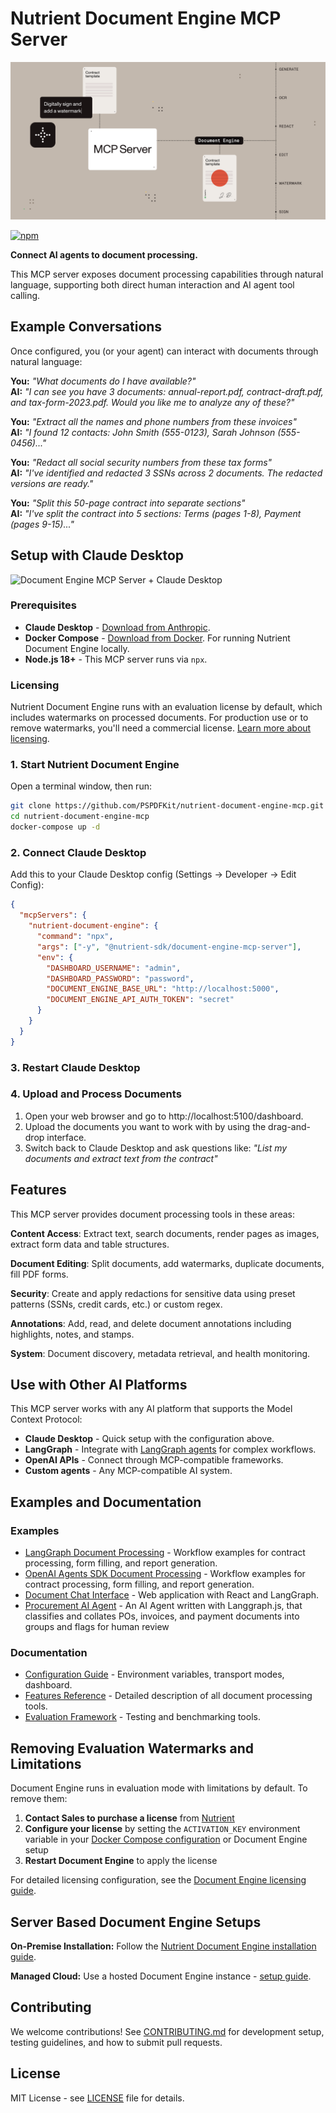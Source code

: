 # Nutrient Document Engine MCP Server

![Document workflows using natural language](https://raw.githubusercontent.com/PSPDFKit/nutrient-document-engine-mcp-server/main/resources/readme-header.png)

[![npm](https://img.shields.io/npm/v/%40nutrient-sdk/document-engine-mcp-server)](https://www.npmjs.com/package/@nutrient-sdk/document-engine-mcp-server)

**Connect AI agents to document processing.**

This MCP server exposes document processing capabilities through natural language, supporting both direct human interaction and AI agent tool calling.

## Example Conversations

Once configured, you (or your agent) can interact with documents through natural language:

**You:** *"What documents do I have available?"*  
**AI:** *"I can see you have 3 documents: annual-report.pdf, contract-draft.pdf, and tax-form-2023.pdf. Would you like me to analyze any of these?"*

**You:** *"Extract all the names and phone numbers from these invoices"*  
**AI:** *"I found 12 contacts: John Smith (555-0123), Sarah Johnson (555-0456)..."*

**You:** *"Redact all social security numbers from these tax forms"*  
**AI:** *"I've identified and redacted 3 SSNs across 2 documents. The redacted versions are ready."*

**You:** *"Split this 50-page contract into separate sections"*  
**AI:** *"I've split the contract into 5 sections: Terms (pages 1-8), Payment (pages 9-15)..."*

## Setup with Claude Desktop

![Document Engine MCP Server + Claude Desktop](https://raw.githubusercontent.com/PSPDFKit/nutrient-document-engine-mcp-server/main/resources/claude-document-engine-mcp.gif?raw=true)

### Prerequisites
- **Claude Desktop** - [Download from Anthropic](https://claude.ai/download).
- **Docker Compose** - [Download from Docker](https://docs.docker.com/compose/). For running Nutrient Document Engine locally.
- **Node.js 18+** - This MCP server runs via `npx`.

### Licensing
Nutrient Document Engine runs with an evaluation license by default, which includes watermarks on processed documents. For production use or to remove watermarks, you'll need a commercial license. [Learn more about licensing](https://www.nutrient.io/pricing/).

### 1. Start Nutrient Document Engine
Open a terminal window, then run:

```bash
git clone https://github.com/PSPDFKit/nutrient-document-engine-mcp.git
cd nutrient-document-engine-mcp
docker-compose up -d
```

### 2. Connect Claude Desktop

Add this to your Claude Desktop config (Settings → Developer → Edit Config):

```json
{
  "mcpServers": {
    "nutrient-document-engine": {
      "command": "npx",
      "args": ["-y", "@nutrient-sdk/document-engine-mcp-server"],
      "env": {
        "DASHBOARD_USERNAME": "admin",
        "DASHBOARD_PASSWORD": "password",
        "DOCUMENT_ENGINE_BASE_URL": "http://localhost:5000",
        "DOCUMENT_ENGINE_API_AUTH_TOKEN": "secret"
      }
    }
  }
}
```

### 3. Restart Claude Desktop

### 4. Upload and Process Documents
1. Open your web browser and go to http://localhost:5100/dashboard.
2. Upload the documents you want to work with by using the drag-and-drop interface.
3. Switch back to Claude Desktop and ask questions like:
   *"List my documents and extract text from the contract"*

## Features

This MCP server provides document processing tools in these areas:

**Content Access**: Extract text, search documents, render pages as images, extract form data and table structures.

**Document Editing**: Split documents, add watermarks, duplicate documents, fill PDF forms.

**Security**: Create and apply redactions for sensitive data using preset patterns (SSNs, credit cards, etc.) or custom regex.

**Annotations**: Add, read, and delete document annotations including highlights, notes, and stamps.

**System**: Document discovery, metadata retrieval, and health monitoring.

## Use with Other AI Platforms

This MCP server works with any AI platform that supports the Model Context Protocol:

- **Claude Desktop** - Quick setup with the configuration above.
- **LangGraph** - Integrate with [LangGraph agents](examples/langgraphjs) for complex workflows.
- **OpenAI APIs** - Connect through MCP-compatible frameworks.
- **Custom agents** - Any MCP-compatible AI system.

## Examples and Documentation

### Examples
- [LangGraph Document Processing](examples/langgraphjs) - Workflow examples for contract processing, form filling, and report generation.
- [OpenAI Agents SDK Document Processing](examples/openai-agents) - Workflow examples for contract processing, form filling, and report generation.
- [Document Chat Interface](examples/document-chat) - Web application with React and LangGraph.
- [Procurement AI Agent](examples/procurement-agent-ts) - An AI Agent written with Langgraph.js, that classifies and collates POs, invoices, and payment documents into groups and flags for human review

### Documentation
- [Configuration Guide](docs/configuration.md) - Environment variables, transport modes, dashboard.
- [Features Reference](docs/features.md) - Detailed description of all document processing tools.
- [Evaluation Framework](evaluation) - Testing and benchmarking tools.

## Removing Evaluation Watermarks and Limitations

Document Engine runs in evaluation mode with limitations by default. To remove them:

1. **Contact Sales to purchase a license** from [Nutrient](https://www.nutrient.io/contact-sales)
2. **Configure your license** by setting the `ACTIVATION_KEY` environment variable in your [Docker Compose configuration](docker-compose.yml) or Document Engine setup
3. **Restart Document Engine** to apply the license

For detailed licensing configuration, see the [Document Engine licensing guide](https://www.nutrient.io/guides/document-engine/about/licensing/).

## Server Based Document Engine Setups

**On-Premise Installation:** Follow the [Nutrient Document Engine installation guide](https://www.nutrient.io/getting-started/document-engine/).

**Managed Cloud:** Use a hosted Document Engine instance - [setup guide](https://www.nutrient.io/guides/document-engine/deployment/managed-document-engine/).

## Contributing

We welcome contributions! See [CONTRIBUTING.md](CONTRIBUTING.md) for development setup, testing guidelines, and how to submit pull requests.

## License

MIT License - see [LICENSE](LICENSE) file for details.
